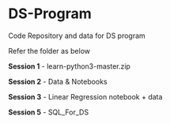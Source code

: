 # DS-Program
Code Repository and data for DS program

Refer the folder as below

**Session 1** - learn-python3-master.zip

**Session 2** - Data & Notebooks

**Session 3** - Linear Regression notebook + data

**Session 5** - SQL_For_DS

